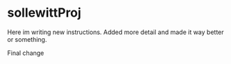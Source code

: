 # sollewittProj
Here im writing new instructions. Added more detail and made it way better or something.

Final change